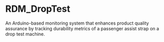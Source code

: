 # RDM_DropTest
An Arduino-based monitoring system that enhances product quality assurance by tracking durability metrics of a passenger assist strap on a drop test machine.
